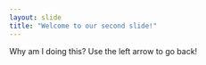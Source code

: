```yaml
---
layout: slide
title: "Welcome to our second slide!"
---
```

Why am I doing this?
Use the left arrow to go back!

